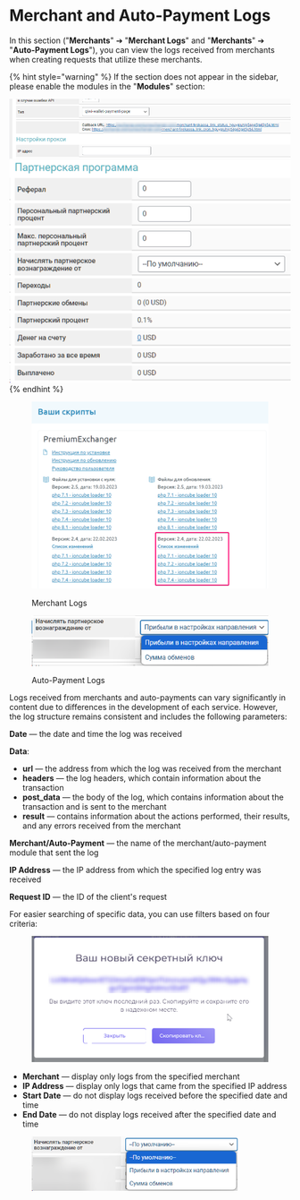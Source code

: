 # Merchant and Auto-Payment Logs

In this section ("**Merchants**" ➔ "**Merchant Logs**" and "**Merchants**" ➔ "**Auto-Payment Logs**"), you can view the logs received from merchants when creating requests that utilize these merchants.

{% hint style="warning" %}
If the section does not appear in the sidebar, please enable the modules in the "**Modules**" section:

<img src="../../../.gitbook/assets/image (1148).png" alt="" data-size="original">![](<../../../.gitbook/assets/image (2116).png>)
{% endhint %}

<figure><img src="../../../.gitbook/assets/image (1143).png" alt=""><figcaption><p>Merchant Logs</p></figcaption></figure>

<figure><img src="../../../.gitbook/assets/image (2117).png" alt=""><figcaption><p>Auto-Payment Logs</p></figcaption></figure>

Logs received from merchants and auto-payments can vary significantly in content due to differences in the development of each service. However, the log structure remains consistent and includes the following parameters:

**Date** — the date and time the log was received

**Data**:

* **url** — the address from which the log was received from the merchant
* **headers** — the log headers, which contain information about the transaction
* **post_data** — the body of the log, which contains information about the transaction and is sent to the merchant
* **result** — contains information about the actions performed, their results, and any errors received from the merchant

**Merchant/Auto-Payment** — the name of the merchant/auto-payment module that sent the log

**IP Address** — the IP address from which the specified log entry was received

**Request ID** — the ID of the client's request

For easier searching of specific data, you can use filters based on four criteria:

<figure><img src="../../../.gitbook/assets/image (889).png" alt=""><figcaption></figcaption></figure>

* **Merchant** — display only logs from the specified merchant
* **IP Address** — display only logs that came from the specified IP address
* **Start Date** — do not display logs received before the specified date and time
* **End Date** — do not display logs received after the specified date and time

<figure><img src="../../../.gitbook/assets/image (2118).png" alt="" width="369"><figcaption></figcaption></figure>